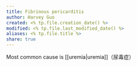 ```yaml
---
title: Fibrinous pericarditis
author: Harvey Guo
created: <% tp.file.creation_date() %>
modified: <% tp.file.last_modified_date() %>
aliases: <% tp.file.title %>
share: true
---
```



Most common cause is [[uremia|uremia]]（尿毒症）